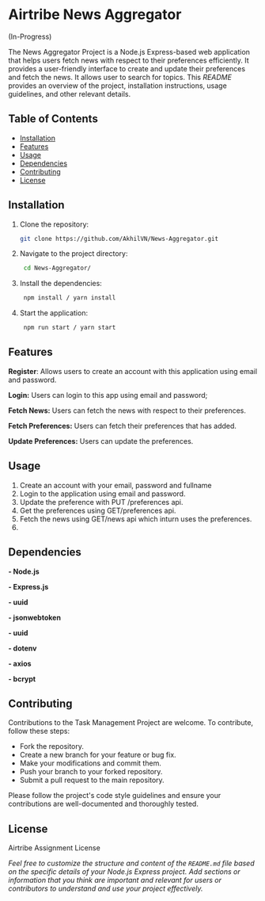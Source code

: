 # Airtribe News Aggregator
(In-Progress)

The News Aggregator Project is a Node.js Express-based web application that helps users fetch news with respect to their preferences efficiently. It provides a user-friendly interface to create and update their preferences and fetch the news. It allows user to search for topics. 
This *README* provides an overview of the project, installation instructions, usage guidelines, and other relevant details.



## Table of Contents

- [Installation](#installation)
- [Features](#features)
- [Usage](#usage)
- [Dependencies](#dependencies)
- [Contributing](#contributing)
- [License](#license)

## Installation

1. Clone the repository:
   ```bash
   git clone https://github.com/AkhilVN/News-Aggregator.git

2. Navigate to the project directory:
   ```bash
    cd News-Aggregator/

3. Install the dependencies:
   ```bash
    npm install / yarn install

4. Start the application:
   ```bash
    npm run start / yarn start

## Features
**Register**: Allows users to create an account with this application using email and password.

**Login:** Users can login to this app using email and password;

**Fetch News:** Users can fetch the news with respect to their preferences.

**Fetch Preferences:** Users can fetch their preferences that has added.

**Update Preferences:** Users can update the preferences.


## Usage

1. Create an account with your email, password and fullname
2. Login to the application using email and password.
3. Update the preference with PUT /preferences api.
4. Get the preferences using GET/preferences api.
5. Fetch the news using GET/news api which inturn uses the preferences.
6. 

## Dependencies
**-   Node.js**

**-   Express.js**

**-   uuid**

**-   jsonwebtoken**

**-   uuid**

**-   dotenv**

**-   axios**

**-   bcrypt**




## Contributing
Contributions to the Task Management Project are welcome. To contribute, follow these steps:

   - Fork the repository.
   - Create a new branch for your feature or bug fix.
   - Make your modifications and commit them.
   - Push your branch to your forked repository.
   - Submit a pull request to the main repository.
   
   Please follow the project's code style guidelines and ensure your contributions are well-documented and thoroughly tested.

## License
Airtribe Assignment License



*Feel free to customize the structure and content of the `README.md` file based on the specific details of your Node.js Express project. Add sections or information that you think are important and relevant for users or contributors to understand and use your project effectively.*